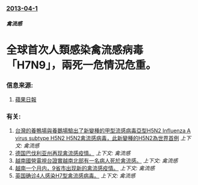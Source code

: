 ### [2013-04-1](/news/2013/04/1/index.md)

##### 禽流感
#  全球首次人類感染禽流感病毒「H7N9」，兩死一危情況危重。




### 信息来源:

1. [蘋果日報](http://hk.apple.nextmedia.com/news/first/20130401/18213550)

### 有关:

1. [ 台灣的養鴨場與養鵝場驗出了新變種的甲型流感病毒亞型H5N2 Influenza A virus subtype H5N2 H5N2禽流感病毒，此新變種的H5N2為世界首例](/news/2015/01/11/台灣的養鴨場與養鵝場驗出了新變種的甲型流感病毒亞型H5N2-Influenza-A-virus-subtype-H5N.md) _上下文: 禽流感_
2. [德国巴伐利亚州再现禽流感疫情。](/news/2007/09/7/德国巴伐利亚州再现禽流感疫情.md) _上下文: 禽流感_
3. [越南國營電視台證實越南北部有一名病人死於禽流感。](/news/2007/06/16/越南國營電視台證實越南北部有一名病人死於禽流感.md) _上下文: 禽流感_
4. [越南一个月内，9省市出现新的禽流感疫情。](/news/2007/05/28/越南一个月内-9省市出现新的禽流感疫情.md) _上下文: 禽流感_
5. [英国确诊4人感染H7型禽流感病毒。](/news/2007/05/26/英国确诊4人感染H7型禽流感病毒.md) _上下文: 禽流感_
